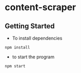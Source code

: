 # content-scraper

## Getting Started
* To install dependencies
```
npm install
```
* to start the program
```
npm start
```